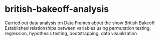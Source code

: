 # british-bakeoff-analysis
Carried out data analysis on Data Frames about the show British Bakeoff
Established relationships between variables using permutation testing, regression, hypothesis testing, bootstrapping, data visualization
